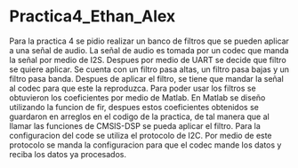 # Practica4_Ethan_Alex

Para la practica 4 se pidio realizar un banco de filtros que se pueden aplicar a una señal de audio. La señal de audio es tomada por un codec que manda la señal por medio de I2S. Despues por medio de UART se decide que filtro se quiere aplicar. Se cuenta con un filtro pasa altas, un filtro pasa bajas y un filtro pasa banda. Despues de aplicar el filtro, se tiene que mandar la señal al codec para que este la reproduzca. 
Para poder usar los filtros se obtuvieron los coeficientes por medio de Matlab. En Matlab se diseño utilizando la funcion de fir, despues estos coeficientes obtenidos se guardaron en arreglos en el codigo de la practica, de tal manera que al llamar las funciones de CMSIS-DSP se pueda aplicar el filtro. 
Para la configuracion del code se utiliza el protocolo de I2C. Por medio de este protocolo se manda la configuracion para que el codec mande los datos y reciba los datos ya procesados. 
